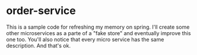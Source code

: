 # order-service
This is a sample code for refreshing my memory on spring. I'll create some other microservices as a parte of a "fake store" and eventually improve this one too. You'll also notice that every micro service has the same description. And that's ok.
